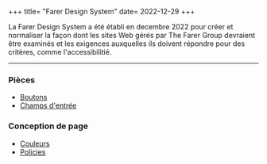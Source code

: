 +++
title= "Farer Design System"
date= 2022-12-29
+++

La Farer Design System a été établi en decembre 2022 pour créer et normaliser la façon dont les sites Web gérés par The Farer Group devraient être examinés et les exigences auxquelles ils doivent répondre pour des critères, comme l'accessibilitié.

---

### Pièces
- [Boutons](/fr/meta/design/buttons)
- [Champs d'entrée](/fr/meta/design/inputs)

### Conception de page
- [Couleurs](/fr/meta/design/colours)
- [Policies](/fr/meta/design/fonts)
